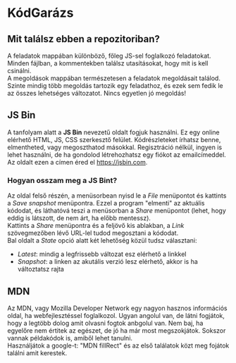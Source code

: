 # KódGarázs

## Mit találsz ebben a repozitoriban?

A feladatok mappában különböző, főleg JS-sel foglalkozó feladatokat. Minden fájlban, a kommentekben találsz utasításokat, hogy mit is kell csinálni.  
A megoldások mappában természetesen a feladatok megoldásait találod. Szinte mindig több megoldás tartozik egy feladathoz, és ezek sem fedik le az összes lehetséges változatot. Nincs egyetlen jó megoldás!

## JS Bin

A tanfolyam alatt a **JS Bin** nevezetű oldalt fogjuk használni. Ez egy online elérhető HTML, JS, CSS szerkesztő felület. Kódrészleteket írhatsz benne, elmentheted, vagy megoszthatod másokkal. Regisztráció nélkül, ingyen is lehet használni, de ha gondolod létrehozhatsz egy fiókot az emailcímeddel. Az oldalt ezen a címen éred el https://jsbin.com.

### Hogyan osszam meg a JS Bint?

Az oldal felső részén, a menüsorbean nyisd le a _File_ menüpontot és kattints a _Save snapshot_ menüpontra. Ezzel a program "elmenti" az aktuális kódodat, és láthatóvá teszi a menüsorban a _Share_ menüpontot (lehet, hogy eddig is látszott, de nem árt, ha előbb mentessz).  
Kattints a _Share_ menüpontra és a feljövő kis ablakban, a _Link_ szövegmezőben lévő URL-lel tudod megosztani a kódodat.  
Bal oldalt a _State_ opció alatt két lehetőség közül tudsz választani:

* _Latest_: mindig a legfrissebb változat esz elérhető a linkkel
* _Snapshot_: a linken az akutális verzió lesz elérhető, akkor is ha változtatsz rajta

## MDN

Az MDN, vagy Mozilla Developer Network egy nagyon hasznos információs oldal, ha webfejlesztéssel foglalkozol. Ugyan angolul van, de látni fogjátok, hogy a legtöbb dolog amit olvasni fogtok anbgolul van. Nem baj, ha egyelőre nem értitek az egészet, de jó ha már most megszokjátok. Sokszor vannak példakódok is, amiből lehet tanulni.  
Használjátok a google-t: "MDN fillRect" és az első találatok közt meg fojátok találni amit kerestek.
